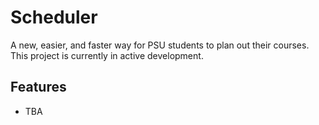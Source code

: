 # Scheduler
A new, easier, and faster way for PSU students to plan out their courses.
This project is currently in active development. 

## Features
- TBA